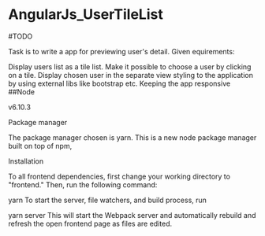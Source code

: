 # AngularJs_UserTileList
#TODO

Task is to write a app for previewing user's detail. Given equirements:

Display users list as a tile list.
Make it possible to choose a user by clicking on a tile.
Display chosen user in the separate view
styling to the application by using external libs like bootstrap etc.
Keeping the app responsive
##Node

v6.10.3

Package manager

The package manager chosen is yarn. This is a new node package manager built on top of npm,

Installation

To all frontend dependencies, first change your working directory to "frontend." Then, run the following command:

yarn
To start the server, file watchers, and build process, run

yarn server
This will start the Webpack server and automatically rebuild and refresh the open frontend page as files are edited.
